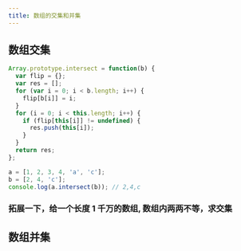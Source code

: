```yaml
---
title: 数组的交集和并集
---
```


## 数组交集

```js
Array.prototype.intersect = function(b) {
  var flip = {};
  var res = [];
  for (var i = 0; i < b.length; i++) {
    flip[b[i]] = i;
  }
  for (i = 0; i < this.length; i++) {
    if (flip[this[i]] != undefined) {
      res.push(this[i]);
    }
  }
  return res;
};

a = [1, 2, 3, 4, 'a', 'c'];
b = [2, 4, 'c'];
console.log(a.intersect(b)); // 2,4,c
```

### 拓展一下，给一个长度 1 千万的数组, 数组内两两不等，求交集

## 数组并集
